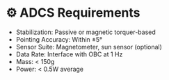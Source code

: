 
# ⚙️ ADCS Requirements

- Stabilization: Passive or magnetic torquer-based
- Pointing Accuracy: Within ±5°
- Sensor Suite: Magnetometer, sun sensor (optional)
- Data Rate: Interface with OBC at 1 Hz
- Mass: < 150g
- Power: < 0.5W average
